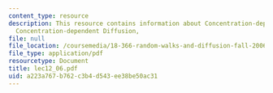 ```yaml
---
content_type: resource
description: This resource contains information about Concentration-dependent drift,
  Concentration-dependent Diffusion,
file: null
file_location: /coursemedia/18-366-random-walks-and-diffusion-fall-2006/a223a767b762c3b4d543ee38be50ac31_lec12_06.pdf
file_type: application/pdf
resourcetype: Document
title: lec12_06.pdf
uid: a223a767-b762-c3b4-d543-ee38be50ac31
---
```

